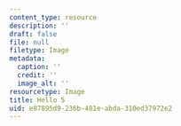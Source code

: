 ```yaml
---
content_type: resource
description: ''
draft: false
file: null
filetype: Image
metadata:
  caption: ''
  credit: ''
  image_alt: ''
resourcetype: Image
title: Hello 5
uid: e87895d9-236b-481e-abda-310ed37972e2
---
```


